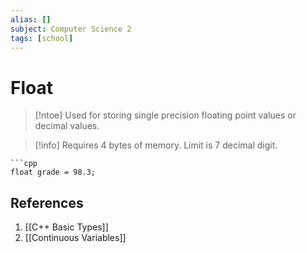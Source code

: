 ```yaml
---
alias: []
subject: Computer Science 2
tags: [school]
---
```

# Float

> [!ntoe]
> Used for storing single precision floating point values or decimal values. 

> [!info]
> Requires 4 bytes of memory. Limit is 7 decimal digit.

````ad-example
```cpp
float grade = 98.3;
````

## References
1. [[C++ Basic Types]]
2. [[Continuous Variables]]